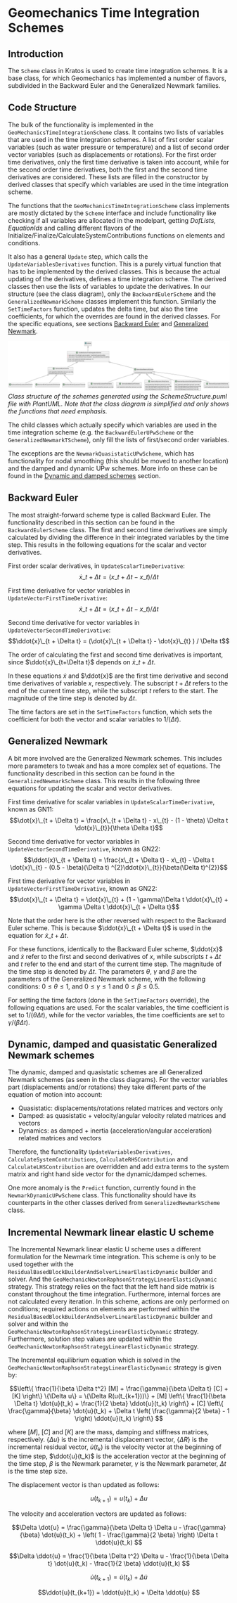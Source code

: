 # Geomechanics Time Integration Schemes

## Introduction

The `Scheme` class in Kratos is used to create time integration schemes. It is a base class, for which Geomechanics
has implemented a number of flavors, subdivided in the Backward Euler and the Generalized Newmark families.

## Code Structure

The bulk of the functionality is implemented in the `GeoMechanicsTimeIntegrationScheme` class. It contains two lists of
variables that are used in the time integration schemes. A list of first order scalar variables (such as water pressure
or temperature) and a list of second order vector variables (such as displacements or rotations). For the first order
time derivatives, only the first time derivative is taken into account, while for the second order time derivatives,
both the first and the second time derivatives are considered. These lists are filled in the constructor by derived
classes that specify which variables are used in the time integration scheme.

The functions that the `GeoMechanicsTimeIntegrationScheme` class implements are mostly dictated by the `Scheme`
interface and include functionality like checking if all variables are allocated in the modelpart, getting _DofLists,
EquationIds_ and calling different flavors of the Initialize/Finalize/CalculateSystemContributions functions on elements
and conditions.

It also has a general `Update` step, which calls the `UpdateVariablesDerivatives` function. This is a purely virtual
function that has to be implemented by the derived classes. This is because the actual updating of the derivatives,
defines a time integration scheme. The derived classes then use the lists of variables to update the derivatives. In our
structure (see the class diagram), only the `BackwardEulerScheme` and the `GeneralizedNewmarkScheme` classes implement
this function. Similarly the `SetTimeFactors` function, updates the delta time, but also the time coefficients, for
which the overrides are found in the derived classes. For the specific equations, see
sections [Backward Euler](#backward-euler) and [Generalized Newmark](#generalized-newmark).

![SchemeStructure.svg](SchemeStructure.svg)
_Class structure of the schemes generated using the SchemeStructure.puml file with PlantUML. Note that the class diagram
is simplified and only shows the functions that need emphasis._

The child classes which actually specify which variables are used in the time integration scheme (e.g.
the `BackwardEulerUPwScheme` or the `GeneralizedNewmarkTScheme`), only fill the lists of first/second order variables.

The exceptions are the `NewmarkQuasistaticUPwScheme`, which has functionality for nodal smoothing (this should be moved
to another location) and the damped and dynamic UPw schemes. More info on these can be found in
the [Dynamic and damped schemes](#dynamic-and-damped-schemes) section.

## Backward Euler

The most straight-forward scheme type is called Backward Euler. The functionality described in this section can be found
in the `BackwardEulerScheme` class. The first and second time derivatives are simply calculated by dividing the
difference in their integrated variables by the time step. This results in the following equations for the scalar and
vector derivatives.

First order scalar derivatives, in `UpdateScalarTimeDerivative`:
$$\dot{x}\_{t + \Delta t} = (x\_{t + \Delta t} - x\_{t} ) / \Delta t$$

First time derivative for vector variables in `UpdateVectorFirstTimeDerivative`:
$$\dot{x}\_{t + \Delta t} = (x\_{t + \Delta t} - x\_{t} ) / \Delta t$$

Second time derivative for vector variables in `UpdateVectorSecondTimeDerivative`:
$$\ddot{x}\_{t + \Delta t} = (\dot{x}\_{t + \Delta t} - \dot{x}\_{t} ) / \Delta t$$

The order of calculating the first and second time derivatives is important, since $\ddot{x}\_{t+\Delta t}$ depends on
$\dot{x}\_{t + \Delta t}$.

In these equations $\dot{x}$ and $\ddot{x}$ are the first time derivative and second time derivatives of variable $x$,
respectively. The subscript $t + \Delta t$ refers to the end of the current time step, while the subscript $t$ refers to
the start. The magnitude of the time step is denoted by $\Delta t$.

The time factors are set in the `SetTimeFactors` function, which sets the coefficient for both the vector and scalar
variables to $1/(\Delta t)$.

## Generalized Newmark

A bit more involved are the Generalized Newmark schemes. This includes more parameters to tweak and has a more complex
set of equations. The functionality described in this section can be found in the `GeneralizedNewmarkScheme` class. This
results in the following three equations for updating the scalar and vector derivatives.

First time derivative for scalar variables in `UpdateScalarTimeDerivative`, known as GN11:
$$\dot{x}\_{t + \Delta t} = \frac{x\_{t + \Delta t} - x\_{t} - (1 - \theta) \Delta t \dot{x}\_{t}}{\theta \Delta t}$$

Second time derivative for vector variables in `UpdateVectorSecondTimeDerivative`, known as GN22:
$$\ddot{x}\_{t + \Delta t} = \frac{x\_{t + \Delta t} - x\_{t} - \Delta t \dot{x}\_{t} - (0.5 - \beta)(\Delta t)
^{2}\ddot{x}\_{t}}{\beta(\Delta t)^{2}}$$

First time derivative for vector variables in `UpdateVectorFirstTimeDerivative`, known as GN22:
$$\dot{x}\_{t + \Delta t} = \dot{x}\_{t} + (1 - \gamma)\Delta t \ddot{x}\_{t} + \gamma \Delta t \ddot{x}\_{t + \Delta
t}$$

Note that the order here is the other reversed with respect to the Backward Euler scheme. This is because
$\ddot{x}\_{t + \Delta t}$ is used in the equation for $\dot{x}\_{t + \Delta t}$.

For these functions, identically to the Backward Euler scheme, $\ddot{x}$ and $\dot{x}$ refer to the first and second
derivatives of $x$, while subscripts $t + \Delta t$ and $t$ refer to the end and start of the current time step. The
magnitude of the time step is denoted by $\Delta t$. The parameters $\theta$, $\gamma$ and $\beta$ are the parameters of
the Generalized Newmark scheme, with the following conditions: $0\le\theta\le 1$, and $0\le\gamma\le 1$ and
$0\le\beta\le 0.5$.

For setting the time factors (done in the `SetTimeFactors` override), the following equations are used. For the scalar
variables, the time coefficient is set to $1/(\theta\Delta t)$, while for the vector variables, the time coefficients
are set to $\gamma / (\beta \Delta t)$.

## Dynamic, damped and quasistatic Generalized Newmark schemes

The dynamic, damped and quasistatic schemes are all Generalized Newmark schemes (as seen in the class diagrams). For the
vector variables part (displacements and/or rotations) they take different parts of the equation of motion into account:
- Quasistatic: displacements/rotations related matrices and vectors only
- Damped: as quasistatic + velocity/angular velocity related matrices and vectors
- Dynamics: as damped + inertia (acceleration/angular acceleration) related matrices and vectors

Therefore, the functionality `UpdateVariablesDerivatives`, `CalculateSystemContributions`, `CalculateRHSContribution`
and `CalculateLHSContribution` are overridden and add extra terms to the system matrix and right hand side vector for
the dynamic/damped schemes.

One more anomaly is the `Predict` function, currently found in the `NewmarkDynamicUPwScheme` class. This functionality
should have its counterparts in the other classes derived from `GeneralizedNewmarkScheme` class.

## Incremental Newmark linear elastic U scheme

The Incremental Newmark linear elastic U scheme uses a different formulation for the Newmark time integration. This 
scheme is only to be used together with the `ResidualBasedBlockBuilderAndSolverLinearElasticDynamic` builder and solver.
And the `GeoMechanicNewtonRaphsonStrategyLinearElasticDynamic` strategy. This strategy relies on the fact that
the left hand side matrix is constant throughout the time integration. Furthermore, internal forces are not calculated
every iteration. In this scheme, actions are only performed on conditions; required actions on elements are performed 
within the `ResidualBasedBlockBuilderAndSolverLinearElasticDynamic` builder and solver and within the 
`GeoMechanicNewtonRaphsonStrategyLinearElasticDynamic` strategy. Furthermore, solution step values are updated within
the `GeoMechanicNewtonRaphsonStrategyLinearElasticDynamic` strategy.

The Incremental equilibrium equation which is solved in the `GeoMechanicNewtonRaphsonStrategyLinearElasticDynamic` 
strategy is given by:

$$\left\{ \frac{1}{\beta \Delta t^2} [M] + \frac{\gamma}{\beta \Delta t} [C] + [K] \right\} \{\Delta u\} = 
\{\Delta R(u(t_{k+1}))\} + [M] \left\{ \frac{1}{\beta \Delta t} \dot{u}(t_k) + \frac{1}{2 \beta} \ddot{u}(t_k) \right\} + 
[C] \left\{ \frac{\gamma}{\beta} \dot{u}(t_k) + \Delta t \left( \frac{\gamma}{2 \beta} - 1 \right) \ddot{u}(t_k) 
\right\} $$

where $[M]$, $[C]$ and $[K]$ are the mass, damping and stiffness matrices, respectively. $\{\Delta u\}$ is the
incremental displacement vector, $\{\Delta R\}$ is the incremental residual vector, $\dot{u}(t_k)$ is the velocity 
vector at the beginning of the time step, $\ddot{u}(t_k)$ is the acceleration vector at the beginning of the time step, 
$\beta$ is the Newmark parameter, $\gamma$ is the Newmark parameter, $\Delta t$ is the time step size.

The displacement vector is than updated as follows:

$$ u(t_{k+1}) = u(t_k) + \Delta u $$

The velocity and acceleration vectors are updated as follows:

$$\Delta \dot{u} = \frac{\gamma}{\beta \Delta t} \Delta u - \frac{\gamma}{\beta} \dot{u}(t_k) + 
\left( 1 - \frac{\gamma}{2 \beta} \right) \Delta t \ddot{u}(t_k) $$

$$\Delta \ddot{u} = \frac{1}{\beta \Delta t^2} \Delta u - \frac{1}{\beta \Delta t} \dot{u}(t_k) - 
\frac{1}{2 \beta} \ddot{u}(t_k) $$

$$\dot{u}(t_{k+1}) = \dot{u}(t_k) + \Delta \dot{u} $$

$$\ddot{u}(t_{k+1}) = \ddot{u}(t_k) + \Delta \ddot{u} $$


